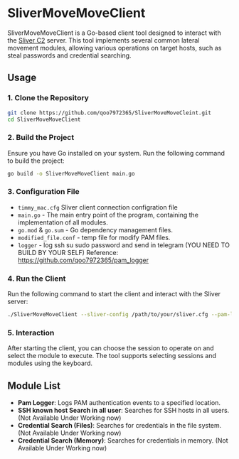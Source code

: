 # SliverMoveMoveClient

SliverMoveMoveClient is a Go-based client tool designed to interact with the [Sliver C2](https://github.com/BishopFox/sliver) server. This tool implements several common lateral movement modules, allowing various operations on target hosts, such as steal passwords and credential searching.


## Usage

### 1. Clone the Repository

```bash
git clone https://github.com/qoo7972365/SliverMoveMoveCleint.git
cd SliverMoveMoveClient
```

### 2. Build the Project

Ensure you have Go installed on your system. Run the following command to build the project:

```bash
go build -o SliverMoveMoveClient main.go
```

### 3. Configuration File

- `timmy_mac.cfg` Sliver client connection configration file
- `main.go` - The main entry point of the program, containing the implementation of all modules.
- `go.mod` & `go.sum` - Go dependency management files.
- `modified_file.conf` - temp file for modify PAM files.
- `logger` - log ssh su sudo password and send in telegram (YOU NEED TO BUILD BY YOUR SELF)
Reference: https://github.com/qoo7972365/pam_logger

### 4. Run the Client

Run the following command to start the client and interact with the Sliver server:

```bash
./SliverMoveMoveClient --sliver-config /path/to/your/sliver.cfg --pam-logger /path/to/your/logger
```

### 5. Interaction

After starting the client, you can choose the session to operate on and select the module to execute. The tool supports selecting sessions and modules using the keyboard.

## Module List
- **Pam Logger**: Logs PAM authentication events to a specified location. 
- **SSH known host Search in all user**: Searches for SSH hosts in all users. (Not Available Under Working now)
- **Credential Search (Files)**: Searches for credentials in the file system. (Not Available Under Working now)
- **Credential Search (Memory)**: Searches for credentials in memory. (Not Available Under Working now)
